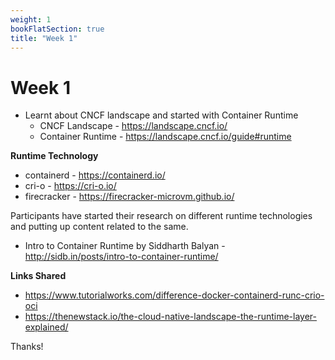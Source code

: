 ```yaml
---
weight: 1
bookFlatSection: true
title: "Week 1"
---
```


# Week 1

* Learnt about CNCF landscape and started with Container Runtime 
  * CNCF Landscape - https://landscape.cncf.io/
  * Container Runtime - https://landscape.cncf.io/guide#runtime

**Runtime Technology**
- containerd - https://containerd.io/
- cri-o - https://cri-o.io/
- firecracker - https://firecracker-microvm.github.io/

Participants have started their research on different runtime technologies and putting up content related to the same.
* Intro to Container Runtime by Siddharth Balyan - http://sidb.in/posts/intro-to-container-runtime/

**Links Shared**
* https://www.tutorialworks.com/difference-docker-containerd-runc-crio-oci
* https://thenewstack.io/the-cloud-native-landscape-the-runtime-layer-explained/
  
  
Thanks!
